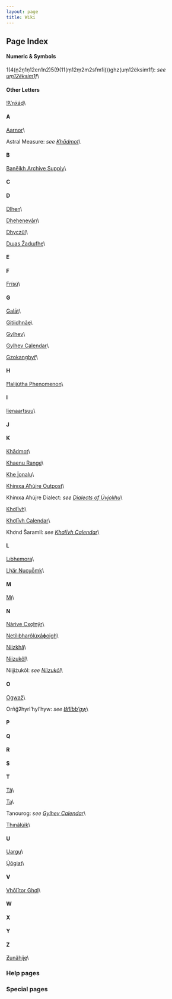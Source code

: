 ```yaml
---
layout: page
title: Wiki
---
```


## Page Index

#### Numeric & Symbols
1(4(ṇ2ṇ1ṇ12en1n2)5(9(11(ṃ12ṃ2m2sfm1i)))ghz(uṃ12ëksim1f): *see [uṃ12ëksim1f](/wiki/um12eksim1f)*\

#### Other Letters
[!ƛ’ŋẍáḍ](/wiki/tlnxad)\

#### A
[Aarnor](/wiki/aarnor)\

Astral Measure: *see [Khādmot](/wiki/khadmot)*\

#### B
[Banēikh Archive Supply](/wiki/baneikh)\

#### C

#### D
[Dlhen](/wiki/dlhen)\

[Dhehenevârı](/wiki/dhehenevari)\

[Dhyczûl](/wiki/dhyczul)\

[Dɯas Žadɯfhe](/wiki/duas_zadufhe)\

#### E

#### F
[Frísú](/wiki/frisu)\

#### G
[Galāt](/wiki/galat)\

[Gitiidhnâe](/wiki/gitiidhnae)\

[Gylhev](/wiki/gylhev)\

[Gylhev Calendar](/wiki/gylhev_calendar)\

[Gzokangbyř](/wiki/gzokangbyr)\

#### H
[Ħaliįu̇tha Phenomenon](/wiki/haliiutha)\

#### I
[Iienaartsuu](/wiki/iienaartsuu)\

#### J

#### K
[Khādmot](/wiki/khadmot)\

[Khaenu Range](/wiki/khaenu)\

[Khe Į̇onalu](/wiki/khe_ionalu)\

[Khinıxa Aħu̇įre Outpost](/wiki/khinixa_ahuire_outpost)\

Khinıxa Aħu̇įre Dialect: *see [Dialects of U̇vįolıhu](/wiki/dialects_uviolihu)*\

[Khơlīvh](/wiki/kholivh)\

[Khơlīvh Calendar](/wiki/kholivh_calendar)\

Khơnd Šaramil: *see [Khơlīvh Calendar](/wiki/kholivh_calendar)*\

#### L
[Lıbhemora](/wiki/libhemora)\

[Lḥär Nuc̨uȫmk](/wiki/lhar_nucuomk)\

#### M
[Mı](/wiki/mi)\

#### N
[Nàrive Cxǫłnÿr](/wiki/narive_cxolnyr)\

[Netilıbharôlu̇ӿâɸoigh](/wiki/netilibharoluxafoigh)\

[Niizkhâ](/wiki/niizkha)\

[Niizukôl](/wiki/niizukol)\

Niiįiźukôl: *see [Niizukôl](/wiki/niizukol)*\

#### O
[Ogwaž](/wiki/ogwaz)\

Orñg̈ʡhyrl’hyl’hyw: *see [Ȣ̈rlibb’gẉ](/wiki/urlibbgw)*\

#### P

#### Q

#### R

#### S

#### T
[Tã](/wiki/tã)\

[Ta](/wiki/ta)\

Tanourog: *see [Gylhev Calendar](/wiki/gylhev_calendar)*\

[Thınâlu̇ik](/wiki/thinaluik)\

#### U
[Uargu](/wiki/uargu)\

[Ų̇ôgiat](/wiki/uogiat)\

#### V
[Vhōlītor Ghơl](/wiki/vholitor_ghol)\

#### W

#### X

#### Y

#### Z
[Ƶunâhiįe](/wiki/zunahiie)\

### Help pages

### Special pages
